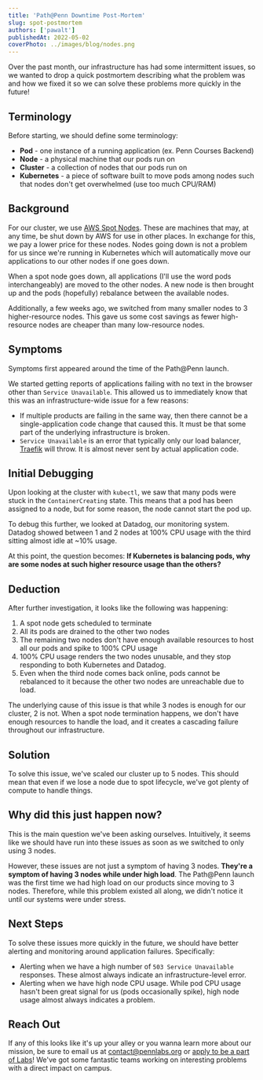 ```yaml
---
title: 'Path@Penn Downtime Post-Mortem'
slug: spot-postmortem
authors: ['pawalt']
publishedAt: 2022-05-02
coverPhoto: ../images/blog/nodes.png
---
```


Over the past month, our infrastructure has had some intermittent issues, so we wanted to drop a quick postmortem describing what the problem was and how we fixed it so we can solve these problems more quickly in the future!

## Terminology

Before starting, we should define some terminology:

- **Pod** - one instance of a running application (ex. Penn Courses Backend)
- **Node** - a physical machine that our pods run on
- **Cluster** - a collection of nodes that our pods run on
- **Kubernetes** - a piece of software built to move pods among nodes such that nodes don't get overwhelmed (use too much CPU/RAM)

## Background

For our cluster, we use [AWS Spot Nodes](https://aws.amazon.com/ec2/spot/). These are machines that may, at any time, be shut down by AWS for use in other places. In exchange for this, we pay a lower price for these nodes. Nodes going down is not a problem for us since we're running in Kubernetes which will automatically move our applications to our other nodes if one goes down.

When a spot node goes down, all applications (I'll use the word pods interchangeably) are moved to the other nodes. A new node is then brought up and the pods (hopefully) rebalance between the available nodes.

Additionally, a few weeks ago, we switched from many smaller nodes to 3 higher-resource nodes. This gave us some cost savings as fewer high-resource nodes are cheaper than many low-resource nodes.

## Symptoms

Symptoms first appeared around the time of the Path@Penn launch.

We started getting reports of applications failing with no text in the browser other than `Service Unavailable`. This allowed us to immediately know that this was an infrastructure-wide issue for a few reasons:

- If multiple products are failing in the same way, then there cannot be a single-application code change that caused this. It must be that some part of the underlying infrastructure is broken.
- `Service Unavailable` is an error that typically only our load balancer, [Traefik](https://traefik.io/) will throw. It is almost never sent by actual application code.

## Initial Debugging

Upon looking at the cluster with `kubectl`, we saw that many pods were stuck in the `ContainerCreating` state. This means that a pod has been assigned to a node, but for some reason, the node cannot start the pod up.

To debug this further, we looked at Datadog, our monitoring system. Datadog showed between 1 and 2 nodes at 100% CPU usage with the third sitting almost idle at ~10% usage.

At this point, the question becomes: **If Kubernetes is balancing pods, why are some nodes at such higher resource usage than the others?**

## Deduction

After further investigation, it looks like the following was happening:

1. A spot node gets scheduled to terminate
2. All its pods are drained to the other two nodes
3. The remaining two nodes don't have enough available resources to host all our pods and spike to 100% CPU usage
4. 100% CPU usage renders the two nodes unusable, and they stop responding to both Kubernetes and Datadog.
5. Even when the third node comes back online, pods cannot be rebalanced to it because the other two nodes are unreachable due to load.

The underlying cause of this issue is that while 3 nodes is enough for our cluster, 2 is not. When a spot node termination happens, we don't have enough resources to handle the load, and it creates a cascading failure throughout our infrastructure.

## Solution

To solve this issue, we've scaled our cluster up to 5 nodes. This should mean that even if we lose a node due to spot lifecycle, we've got plenty of compute to handle things.

## Why did this just happen now?

This is the main question we've been asking ourselves. Intuitively, it seems like we should have run into these issues as soon as we switched to only using 3 nodes.

However, these issues are not just a symptom of having 3 nodes. **They're a symptom of having 3 nodes while under high load**. The Path@Penn launch was the first time we had high load on our products since moving to 3 nodes. Therefore, while this problem existed all along, we didn't notice it until our systems were under stress.

## Next Steps

To solve these issues more quickly in the future, we should have better alerting and monitoring around application failures. Specifically:

- Alerting when we have a high number of `503 Service Unavailable` responses. These almost always indicate an infrastructure-level error.
- Alerting when we have high node CPU usage. While pod CPU usage hasn't been great signal for us (pods occasionally spike), high node usage almost always indicates a problem.

## Reach Out

If any of this looks like it's up your alley or you wanna learn more about our mission, be sure to email us at [contact@pennlabs.org](mailto:contact@pennlabs.org) or [apply to be a part of Labs](https://pennlabs.org/apply)! We've got some fantastic teams working on interesting problems with a direct impact on campus.
